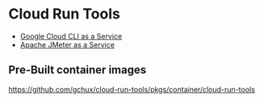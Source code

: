 # Cloud Run Tools

- [Google Cloud CLI as a Service](https://github.com/gchux/cloud-run-tools/tree/main/gcloud)
- [Apache JMeter as a Service](https://github.com/gchux/cloud-run-tools/tree/main/jmeter)

## Pre-Built container images

https://github.com/gchux/cloud-run-tools/pkgs/container/cloud-run-tools
